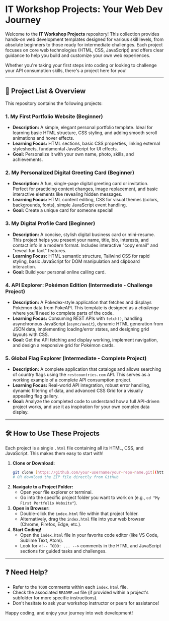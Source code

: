# IT Workshop Projects: Your Web Dev Journey

Welcome to the **IT Workshop Projects** repository! This collection provides hands-on web development templates designed for various skill levels, from absolute beginners to those ready for intermediate challenges. Each project focuses on core web technologies (HTML, CSS, JavaScript) and offers clear guidance to help you build and customize your own web experiences.

Whether you're taking your first steps into coding or looking to challenge your API consumption skills, there's a project here for you!

---

## 📂 Project List & Overview

This repository contains the following projects:

### 1. My First Portfolio Website (Beginner)
* **Description:** A simple, elegant personal portfolio template. Ideal for learning basic HTML structure, CSS styling, and adding smooth scroll animations and hover effects.
* **Learning Focus:** HTML sections, basic CSS properties, linking external stylesheets, fundamental JavaScript for UI effects.
* **Goal:** Personalize it with your own name, photo, skills, and achievements.

### 2. My Personalized Digital Greeting Card (Beginner)
* **Description:** A fun, single-page digital greeting card or invitation. Perfect for practicing content changes, image replacement, and basic interactive elements like revealing hidden messages.
* **Learning Focus:** HTML content editing, CSS for visual themes (colors, backgrounds, fonts), simple JavaScript event handling.
* **Goal:** Create a unique card for someone special!

### 3. My Digital Profile Card (Beginner)
* **Description:** A concise, stylish digital business card or mini-resume. This project helps you present your name, title, bio, interests, and contact info in a modern format. Includes interactive "copy email" and "reveal fun fact" features.
* **Learning Focus:** HTML semantic structure, Tailwind CSS for rapid styling, basic JavaScript for DOM manipulation and clipboard interaction.
* **Goal:** Build your personal online calling card.

### 4. API Explorer: Pokémon Edition (Intermediate - Challenge Project)
* **Description:** A Pokedex-style application that fetches and displays Pokémon data from PokeAPI. This template is designed as a *challenge* where you'll need to complete parts of the code.
* **Learning Focus:** Consuming REST APIs with `fetch()`, handling asynchronous JavaScript (`async/await`), dynamic HTML generation from JSON data, implementing loading/error states, and designing grid layouts with CSS.
* **Goal:** Get the API fetching and display working, implement navigation, and design a responsive grid for Pokémon cards.

### 5. Global Flag Explorer (Intermediate - Complete Project)
* **Description:** A complete application that catalogs and allows searching of country flags using the `restcountries.com` API. This serves as a working example of a complete API consumption project.
* **Learning Focus:** Real-world API integration, robust error handling, dynamic filtering of data, and advanced CSS Grid for a visually appealing flag gallery.
* **Goal:** Analyze the completed code to understand how a full API-driven project works, and use it as inspiration for your own complex data display.

---

## 🛠️ How to Use These Projects

Each project is a single `.html` file containing all its HTML, CSS, and JavaScript. This makes them easy to start with!

1.  **Clone or Download:**
    ```bash
    git clone [https://github.com/your-username/your-repo-name.git](https://github.com/your-username/your-repo-name.git)
    # OR download the ZIP file directly from GitHub
    ```
2.  **Navigate to a Project Folder:**
    * Open your file explorer or terminal.
    * Go into the specific project folder you want to work on (e.g., `cd "My First Portfolio Website"`).
3.  **Open in Browser:**
    * Double-click the `index.html` file within that project folder.
    * Alternatively, drag the `index.html` file into your web browser (Chrome, Firefox, Edge, etc.).
4.  **Start Coding!**
    * Open the `index.html` file in your favorite code editor (like VS Code, Sublime Text, Atom).
    * Look for `<!-- TODO: ... -->` comments in the HTML and JavaScript sections for guided tasks and challenges.

---

## ❓ Need Help?

* Refer to the `TODO` comments within each `index.html` file.
* Check the associated `README.md` file (if provided within a project's subfolder for more specific instructions).
* Don't hesitate to ask your workshop instructor or peers for assistance!

Happy coding, and enjoy your journey into web development!
